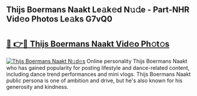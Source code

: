 ## Thijs Boermans Naakt Le𝚊k𝚎d N𝚞𝚍e - Part-NHR Vid𝚎o Photos Le𝚊ks G7vQ0

# <h2><a href="http://fb6fgg.evod.top/?m=Thijs+Boermans+Naakt">🔗 👉🔴 Thijs Boermans Naakt Vid𝚎o Ph𝚘t𝚘s</a></h2>

[![Thijs Boermans Naakt N𝚞d𝚎s](https://i.imgur.com/8V9OHl7.gif)](http://fb6fgg.evod.top/?m=Thijs+Boermans+Naakt)
Online personality Thijs Boermans Naakt who has gained popularity for posting lifestyle and dance-related content, including dance trend performances and mini vlogs. Thijs Boermans Naakt public persona is one of ambition and drive, but he's also known for his generosity and kindness. 
